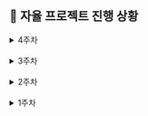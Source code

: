 ## 📆 자율 프로젝트 진행 상황

<details>
  <summary>4주차</summary>

### 🔖 11/09(토)

- [x] 간트 차트 및 지라 업데이트
- [x] 사용자 인증 화면 전체 background 적용
- [x] 카카오 개발자 콘솔
  - [x] 애플리케이션 등록 및 API 키 발급
  - [x] android 플랫폼 등록
- [x] 갤럭시 실물 기기 연동
- [x] settings.gradle 카카오 맵 SDK 저장소 추가
- [x] manifest에 API 키 meta data 추가
- [x] build.gradle 카카오 맵 SDK 설정
  - [x] manifest meta data에 API 삽입
  - [x] buildConfig에 API 키 추가
  - [x] Kakao Map SDK 의존성 추가
- [x] build.gradle - compose UI 테스트 의존성 버전 명시하여 오류 수정
- [x] MainApplication에서 카카오 SDK 초기화
- [x] MapScreen에서 카카오 맵 초기화
  - [x] AndroidView 사용하여 Compose UI 환경에서 MapView를 UI에 통합
  - [x] MapView 생명 주기 관리
  - [x] 서울 멀티캠퍼스 위치로 초기화, 줌 레벨 설정
- [x] gradle.properties
  - [x] 카카오 API 키 추가
  - [x] Git 추적에서 제거
  - [x] gitignore에 추가

### 🔖 11/08(금)

- [x] 간트 차트 및 지라 업데이트
- [x] 3시 컨설턴트 님 미팅
- [x] 서버 요청/응답 data class 맞춰서 전체 코드 수정
- [x] User 관련 구현체(Impl) 싱글턴 처리
- [x] UserRepositoryImpl 공통 메서드에 맞춰 Result로 전체 감싸서 결과 반환하도록 형식 통일
- [x] TokenRefresher 응답 형식 맞춤
- [x] ApiService 서버 통신 형식 통일
- [x] 회원가입 시 userData 형식 수정 및 서버 요청 객체 파일로 통합
- [x] 회원가입/로그인 분기 및 API 연동
- [x] 로컬 저장소에 토큰 저장/조회
- [x] 토큰 유무에 따라 시작 화면 설정
- [x] refreshToken 재발급 API 연동
- [x] 네비 Constants에 map 경로 추가

### 🔖 11/07(목)

- [x] 간트 차트 및 지라 업데이트
- [x] API 서버 요청/응답 데이터 클래스 작성
  - [x] AUthenticationResponse
  - [x] AUthenticationRequest
- [x] birth 형식 변경 (주민번호 형식 => 생년월일 형식)
- [x] DateUtils에 birth 형식 포맷팅 함수 작성(YYYY-MM-DD)
- [x] 본인 인증 API 결과 처리 (성공/실패)
- [x] 본인 인증 실패 시, 응답 gson 파싱해 응답 data class 매핑 후 오류 메세지 처리
- [x] ApiInterceptor 400 오류 응답 처리
  - [x] 오류 응답 gson 파싱해 에러 객체로
  - [x] 400 오류 코드 별 에러 메세지 세팅
- [x] TokenRefresher 토큰 갱신 로직 분리
  - [x] ApiInterceptor에 TokenRefresher 주입
  - [x] NetworkModule에 TokenRefresher 주입
- [x] ApiService에 서버 요청/응답 형식 RequestBody, Response<T>으로 통일
  - [x] RequestBody - 요청 본문을 JSON 형식으로 전송
  - [x] Response<T> - 서버 응답 코드와 본문 함께 처리하도록
- [x] NetworkModule DI 최적화
  - [x] OKHttpClient, Retrofit, ApiService로 나누어 작성
  - [x] @Named 어노테이션 활용해 메인용/토큰 갱신용 구분
  - [x] Gson, HttpLogging DI 별도 분리
- [x] Hilt 의존성 설정 (LocalModule, RepositoryModule) - 싱글턴, InstallIn 적용
- [x] 사용자 인증 전체 관리 class 정의 (AuthStep, AuthState, AuthEvent)
- [x] AuthenticationScreen 구현
- [x] AuthenticationViewModel 구현
- [x] 본인 정보 입력 UI
- [x] 입력 값 유효성 검사 ValidationUtils
- [x] 문자 전송 API 연동
- [x] 본인 인증 UI
- [x] 본인 인증 API 연동
- [x] 이용 약관 UI
- [x] UI/UX 개선
  - [x] 유효성 검사 실패 시, 버튼 비활성화
  - [x] autofocus
  - [x] enter 치면 다음 단계로
  - [x] 화면 터치 시 키보드 숨김
  - [x] 이전 입력 값 유지
  - [x] 뒤로 가기 상단 아이콘
  - [x] birth 입력 창 format 시, 커서 위치 자동 조정
  - [x] birth 숫자만, 8자리 초과 입력 방지
  - [x] phone 전화번호만
  - [x] code 숫자만, 인증 코드 재전송 버튼 추가
  - [x] 약관 모두 동의 해야 버튼 활성화
  - [x] 텍스트 클릭해도 약관 동의 체크 가능
- [x] 사용자 인증 레이아웃/코드 순서 통일
- [x] 데일리 KPT 회고

  - **Keep (잘해오고 있는 것들)**

            - 안드로이드에서의 API 통신이나 화면 전환 방식이 웹과 달라 하루종일 헤맨 부분들을 시간을 더 들여서 모두 정리하고 주석 및 커밋 세부 내역들에 기록했다. 해당 과정에서 뒤죽박죽 하나도 이해 안되던 것들이 조금 이해 되면서 코틀린의 MVVM 패턴은 어떤 흐름으로 구성해야 하는 지 살짝.. 아마.. 알게 됐다.
            - 일정 관리 문서화, 주석, 상세한 커밋 등 기록을 꾸준히 하니까 내가 오늘 뭘 했고, 왜 그렇게 했고, 그래서 어떤 걸 알게 됐는지, 앞으로 얼만큼 남았는 지가 보여서 좋다.
            - 시간이 부족하긴 하지만 .. 그래도 사용자가 겪을 수 있는 에러 사항들을 최대한 고려하기 위해 끊임 없이 테스트 하는 중이다.
            - 사용자 인증이라는 유사한 하나의 맥락 내의 작업들은 최대한 일관성 있게 작업하려고 한다.
            - 책임 분리, 코드 재사용성, 로직 간 응집도 등을 고려하며 파일 분리 및 위치를 계속적으로 고민하며 작업하고 있다.
            - 서버에서 보내주는 API 요청 결과를 상태 코드 및 responsebody 형식(400 오류의 경우)에 맞추어 ApiErrorHandler 및 ApiInterceptor에서 에러 메세지 또는 필요 로직을 일괄 세팅했다.

  - **Problem(문제되는 점들)**

            - 여러 파일 로직을 동시 작업하게 되다 보니, 하루 내로 정리가 되지 않아 KPT 회고가 다음 날로 미뤄진다..
            - 일정 관리를 위한 문서 작업, 기록, 등에 시간이 생각보다 너무 많이 든다.
            - 생각보다 사용자 인증 과정이 복잡하고 고려할 게 많아서 시간을 많이 뺐겼다. 로그인 주제에..
            - 세부 적인거 제끼자고 해놓고 유효성 검사/예외 처리 하느라 시간을 많이 보냈다. 최대한 무시하고 다음 작업부터 해야지.. 생각은 하지만 놓기가 쉽지 않다.
            - 그럼에도 여전히 예외 사항, 오류 발생 가능 상황들이 많다.
            - 라이트/다크 모드 등 시스템 테마 다 구축해놓고 일단 돌아가도록 테스트 하기 바빠서 제대로 적용도 못하고 있다. 수정하고 싶은데 일단 후순위로 미뤄두려고 한다..
            - 서버에서 받은 응답 상태 코드 관련해서 에러 처리 로직 분기 위치에 대해 고민 중이다. (이것도 일단 후순위.. 테스트 필요)

  - **Try(새롭게 시도해볼 것들)**

            - 시간 없어도 기록은 최대한 .. 절대적인 시간 투자
            - 금요일은 무조건 맵 시작
            - 사용자 인증 관련하여 남은 부분(토큰 관리 코드 테스트, 회원가입/로그인 분기 코드 테스트) 빠르게 마무리 할 것
            - 맵 시작 후 드론 연결 테스트 해야 하는 부분부터 작업하여 전체 테스트 가능하도록 하고, 이후 미뤄둔 후순위 작업들 잊지 말고 마무리 할 것

### 🔖 11/06(수)

- [x] 간트 차트 및 지라 업데이트
- [x] 4시 컨설턴트 님 미팅
- [x] 사용자 인증 전체 관리 (ING)
- [x] AuthenticationScreen, AuthenticationViewModel 대실패

### 🔖 11/05(화)

- [x] 4주차 Jira 스프린트 이슈 작성
- [x] 간트 차트 및 지라 업데이트
- [x] 프로젝트 의존성 및 빌드 설정 추가
- [x] 프로젝트 전체에 Hilt, KAPT 추가
- [x] 모바일 build.gradle 설정
- [x] Hilt(종속성 주입 라이브러리), KAPT(어노테이션 플러그인), ViewModel 의존성 추가
- [x] MobileMainApplication 생성
- [x] 모바일 Manifest 앱 권한 설정
  - [x] 인터넷, 블루투스, 알림 권한
  - [x] 네트워크 상태 확인 권한
  - [x] HTTP 통신, wearable API 설정
- [x] WearOS 연동 설정 추가
- [x] MobileMainActivity 수정
- [x] Hilt 적용, Jetpack Compose 전환
- [x] Navigation Compose 화면 전환
- [x] Auth 플로우 기본 구조 구현
- [x] 사용자 인증 데이터 모델 작성
  - [x] User, UserAuth, Guardian
  - [x] Tokens, VerificationResponse
- [x] UserRepository 인터페이스 및 구현체 작성
- [x] UserLocalDataSource 인터페이스 및 구현체 작성
- [x] 사용자 정보 및 토큰 암호화 (EncryptedSharedPreferences)
- [x] 동기/비동기 나누어 인증 토큰 관리
- [x] NetworkUtils 네트워크 연결 상태 확인 유틸 생성
- [x] repository에서 API 호출 전 네트워크 상태 확인용 공통 메서드로 처리
- [x] build.gradle 의존성 추가
  - [x] Android Security
  - [x] Gson (직렬화/역직렬화)
  - [x] Retrofit, OKHttp
  - [x] Compose SystemUIController
- [x] 상태 바 시스템 UI 스타일링 (다크 모드)
- [x] Constants 파일에 네비게이션 경로 상수화
- [x] ApiConstants (서버 통신 관련 url, 타임아웃 설정 등)
- [x] NetworkModule에 DI 설정 (Retrofit, OKHttpClient, ApiService)
- [x] ApiService 메서드 작성 (사용자 인증 및 설정, 토큰 갱신 등)
- [x] ApiInterceptor
  - [x] 기본 헤더 추가
  - [x] 선택적 토큰 추가
  - [x] 토큰 갱신, 재시도
- [x] ApiErrorHandler 에러 처리
- [x] 데일리 KPT 회고

  - **Keep (잘해오고 있는 것들)**

                - BOM을 활용하여 Compose 버전들을 통합 관리함으로써 프로젝트 버전 호환성을 높였다.
                - 상태 바 시스템 UI 설정을 추가하여 다크 모드에 최적화된 스타일을 적용함으로써 시각적 일관성과 통일성을 높였다.
                - navController를 활용해 인증 완료 후 뒤로 가기 버튼을 눌러도 다시 돌아갈 수 없도록 백스택에서 제거하여, 불필요한 화면 이동을 방지하고 사용자 경험을 향상시켰다.
                - 각 데이터 모델(User, UserAuth, Guardian)을 역할에 맞게 분리하고, 필요한 메서드를 관련된 데이터 클래스 내부에 작성함으로써 코드의 응집도를 높였다.
                - API 관련 상수(ApiConstants)와 앱 전역 상수(Constants)를 구분하여 정보를 체계적으로 관리하고 응집도를 높였다.
                - NetworkUtils 파일을 생성해 Repository에서 API 요청 전 네트워크 연결 상태를 공통 메서드로 확인함으로써 네트워크 연결이 없을 경우 불필요한 API 호출을 방지하고 앱의 안정성을 강화했다.
                - EncryptedSharedPreferences를 사용해 민감한 개인 정보를 AES256 암호화 방식으로 안전하게 저장하여 보안을 강화했다.
                - ApiService, ApiConstants, ApiInterceptor, ApiErrorHandler, NetworkModule, NetworkUtils를 역할별로 분리해 서버와의 통신 및 에러 처리를 체계적으로 관리했다.
                - NetworkModule에서 Hilt 모듈을 통해 Retrofit과 OkHttpClient 설정을 분리하고, 의존성 주입을 활용하여 각 클래스가 직접 의존성을 관리하지 않도록 함으로써 결합도를 낮추고 객체 관리를 효율적으로 수행했다. 이를 통해 네트워크 요청을 효율적으로 관리하고 코드의 재사용성과 유지보수성을 높였다.
                - NetworkModule에서 만든 Retrofit 인터페이스를 사용해 ApiService에서 HTTP 통신을 명확하게 정의하고, 이를 통해 API 요청이 일관된 형식을 유지하게 하여 코드의 가독성을 향상시켰다.
                - OkHttpClient에 HttpLoggingInterceptor를 추가해 디버깅을 용이하게 하고, ApiInterceptor를 통해 모든 API 요청에 기본 헤더를 설정하여 코드의 일관성과 안정성을 강화했다.
                - ApiInterceptor를 사용해 토큰이 필요한 경우에만 액세스 토큰을 Authorization 헤더에 추가하며, 401 응답 시 토큰 갱신 및 요청 재시도를 구현해 인증 처리의 안정성을 높였다.
                - SharedPreferences에서 동기와 비동기 방식을 나누어 관리하여, 동기 방식의 호출만 지원하는 OkHttpClient 기반의 ApiInterceptor에서도 API 요청 시 필요한 토큰을 즉시 가져와 활용할 수 있도록 했다.

  - **Problem(문제되는 점들)**

            - 사용자 인증 부분이 하나씩 처리하면 될 줄 알았는데, 줄줄이 사탕으로 엮여 있어 파일 하나를 작업하려면 타고 타고 들어가서 죄다 연결되어 있다 보니 너무 헷갈린다. UI 제외하고는 전체 부분이 동시 작업 중이다. (마이페이지 설정 포함)
            - 생각보다 UI 고민할 시간이 없을 것 같다.
            - Kotlin의 모듈화된 아키텍처(데이터 모델, 레포지토리, 데이터 소스 등)를 이해하고 적응하는 데 어려움을 겪고 있다. 각 레이어 간의 상호작용 및 의존성 관리가 복잡하다.
            - API 관련 상수, 인터페이스, 구현체 등 다양한 구조를 나누어 관리하다 보니, 전체적인 흐름을 파악하는 데 시간이 소요되고, 새로운 기능을 추가할 때 더 많은 고려가 필요하다.
            - 슬슬 드론과 연결해야 할 때가 다가올 것 같은데 사용자 인증 과정에 머물러 있다.

  - **Try(새롭게 시도해볼 것들)**

            - 빠르게 사용자 인증 로직 마무리하고 UI 구현할 것
            - 드론 배정 요청 및 매칭 테스트 할 수 있도록 이번 주에 꼭 맵 부분 작업 시작할 것
            - 일정 관리가 중요해 질 것 같다. 시간을 더 많이 투자할 것
            - 세부 내용은 최대한 제거하고 핵심 위주로 작업할 것
            - 각 레이어와 모듈의 역할을 명확히 이해하기 위해 주석을 추가할 것
            - 복잡한 구조로 인해 디버깅이 어려워지는 것을 방지하기 위해, 주요 로직에 디버깅 로그를 추가하여 실행 흐름과 데이터 상태를 추적할 수 있도록 할 것

### 🔖 11/04(월)

- [x] 간트 차트 업데이트 및 일정 수정
- [x] 안드로이드 UI 툴킷 Jetpack Compose 의존성 설정
- [x] Navigation Compose 추가
- [x] MobileMainActivity에서 NavController 이용해 네비게이션 관리
- [x] Color, Typography, Shape 파일 작업
- [x] Theme에서 다크/라이트 모드 테마 생성
- [x] 레이아웃 생성 및 다크 모드 관리
- [x] 공통 Button 컴포넌트 작업 (타입 5가지)
- [x] 랜딩 페이지 UI
- [x] 본인 인증 Intro 페이지 UI
- [x] 데일리 KPT 회고

  - **Keep (잘해오고 있는 것들)**

            - 안드로이드 최신 UI 툴킷인 Jetpack Compose를 사용하여 간결하고 직관적으로 UI 구현 중이다.
            - UI, 로직, 네비게이션을 분리하여 각각의 책임을 명확하게 함으로써 코드의 가독성과 유지보수성을 높였다.
            - 색상(Color), 폰트(Typography), 박스 모양(Shape)을 각각의 파일로 구분해 설정하고, Theme 폴더에서 각각의 속성들을 합쳐 라이트/다크 테마를 생성했다.
            - 가독성을 고려하며 색상/배치/폰트 크기 등을 수정 중이다.
            - 공통 버튼 컴포넌트를 타입 별로 분류하고, 각각 라이트/다크 모드에 맞춰 재사용 용이 하도록 작업 중이다.

  - **Problem(문제되는 점들)**

            - 월요일인데 Jira 스프린트를 작성하지 않았다.
            - 안드로이드 UI 작업이 처음이다 보니 새로운 패턴에 익숙해지는 데 시간이 필요하다.
            - 한 번 스타일을 바꿀 때마다 변경 사항을 확인하려면 재시작하고 한참 기다려야 해서 작업이 더뎌진다.
            - 라이트/다크 모드 적용이 생각보다 까다롭다. 스타일을 맞춰 진행해야 하다 보니 제약 사항이 많다.
            - UI가 마음에 들지 않는데, 어떻게 해야 할 지 고민이다.

  - **Try(새롭게 시도해볼 것들)**

            - 내일 아침에 Jira 스프린트 등록부터 해야 겠다.
            - 개발 효율을 높이기 위해 Jetpack Compose에 미리 보기 기능, 실시간 수정 기능 등이 있다고 해서 찾아보려고 한다.
            - 우선 라이트/다크 모드 기준으로 간단한 UI 및 API/Websocket 작업부터 완료 한 뒤, 디자인 수정을 생각해 봐야 할 것 같다.
            - 시간을 좀 더 많이 투자해야 겠다.

</details>

<br/>

<details>
  <summary>3주차</summary>

### 🔖 11/01(금)

- [x] 간트 차트 업데이트 및 일정 수정
- [x] API 연동 규격서 검토 및 수정
  - [x] 유저
  - [x] 마이 페이지
  - [x] 경로
  - [x] 드론
- [x] 전체 프로젝트 파일 생성 및 주석 작성 (100% 완료)
  - [x] 주석: 역할 / 전반 로직 / 데이터 / 연동사항 등

### 🔖 10/31(목)

- [x] 갤럭시 가상기기(Phone Pixel 5) 생성
- [x] 모바일 디렉토리 구조 생성
  - [x] 안드로이드 아키텍처 기반 구조
  - [x] data / services / ui / utils
  - [x] data: model / repository / source
  - [x] source: local/ remote
  - [x] services: base / connection / sensor / location / alert
  - [x] ui: components / theme / landing / authentication / map / qr / mypage
- [x] 전체 프로젝트 파일 생성 및 주석 작성 (80% 완료)
  - [x] 주석: 역할 / 전반 로직 / 데이터 / 연동사항 등
- [x] 피그마 공통 컴포넌트 추출
- [x] 공통 컴포넌트 생성 및 타입별 구성
- [x] 데일리 KPT 회고

  - **Keep (잘해오고 있는 것들)**

        - 아침 데일리 스크럼으로 오늘 각자의 목표를 공유한 후, 소현님의 진두지휘 하에:heart_decoration: 랩업 스크럼으로 오늘의 진척도를 공유하는 시간을 가졌다.
        - 아침 시간에 한나님이 올려주신 watch 부분 커밋들을 대략적으로 훑어보며 흐름을 파악했다.
        - 간트 차트에서 남은 개발 일정 및 기간을 확인 하며 일정 관리를 하고 있다. 변경사항은 업데이트 했다.
        - API 연동 규격서를 기준으로 백엔드와 불필요 or 수정 필요 or 추가적으로 필요한 데이터 등을 빠르게 논의 후 반영했다.
        - 범용적으로 사용되는 갤럭시 해상도를 확인(s22, s23, s24 등 해당) 후 가상 기기를 생성했다.
        - watch 디렉토리 구조에 최대한 맞춰서 mobile 과의 연동/협업 시 수월할 수 있도록 디렉토리를 구성했다.
        - 피그마 구조 및 API 연동 규격서 데이터를 확인하면서 모바일 개발에 필요한 전체 파일을 안드로이드 아키텍처 권장 방식에 기반하여 구조화한 뒤 생성했다. 전체 흐름을 한 번에 크게 잡고 나니 조금은 방향이 보이는 것도 같다.
        - 추후 협업 시 용이하도록 모든 파일에 해당 파일이 담당하는 역할/전반적인 로직/param/property 등의 필요 데이터 및 연동 사항들을 주석으로 작성 중이다. (80% 완료)
        - 전체 피그마를 확인하면서 공통적으로 반복되는 컴포넌트들을 추출해내고, 공통 컴포넌트 내에서도 타입별로 활용할 수 있도록 구성했다.

  - **Problem(문제되는 점들)**

        - API 연동 규격서에 빠진 부분들이 있다.
        - 페이지 단위는 별로 없는 만큼 맵 내에 집중된 여러 로직들의 상태 관리가 주요 관건이 될 것 같다.
        - 공통 컴포넌트를 잘 활용하면 득, 잘못하면 독이 될 듯
        - Database와 DataResource의 차이에 대해 고민하느라 시간을 많이 보냈는데 아직도 잘 모르겠다. 데이터 연결 해봐야 알 듯
        - UI 구리다. 맵 UI는 대체 어떻게 해야 잘 뽑을 수 있는 것..?
        - 웹 소켓 초기 세팅은 해 본 적 없어서 살짝 걱정..
        - 워치와 서버(메인/앱)의 중간 다리로써 여기 저기 데이터 통신을 해야 하는데 이걸 잘 구분해서 관리해야 할 것 같다.

  - **Try(새롭게 시도해볼 것들)**

        - 파일 주석 작성 마무리
        - 폰트, 색상 부터 전체적인 UI 다시 고민할 것
        - 비교적 변동이 없는 데이터(ex. LocationRepository에서는 출발지/목적지 정보만 관리), 실시간 데이터(ex. 백그라운드 LocationService에서는 실시간 GPS 위치 추적 관리)를 잘 구분해서 작업할 것
        - 데이터 실시간 연동 및 상태 유지/업데이트가 잘 되는 지 확인하면서 작업할 것
        - 워치/메인 서버/앱 서버와 각각 주고 받는 데이터들에 대해 관심사를 잘 분리해 두고 작업할 것
        - API 연동 규격서 빠진 API들 작성
        - sketchfab 환불 잊지 말자..

### 🔖 10/30(수)

- [x] 간트 차트 템플릿 생성 및 일정 작성
- [x] 백엔드 아키텍처 공유
- [x] 안드로이드 스튜디오 학습

### 🔖 10/29(화)

- [x] 3주차 Jira 스프린트 작성
- [x] 10시 반 코치 님 미팅
- [x] 요구사항 명세서 수정
- [x] 피그마 와이어프레임 구체화
- [x] API 연동 규격서 작성
- [x] 브랜치 전략, 브랜치 네이밍 컨벤션 및 커밋 컨벤션 설정
- [x] 데일리 KPT 회고

  - **Keep (잘해오고 있는 것들)**

        - 필요한 교보재(DJI MINI 3)를 꼭 받아내겠다는 의지를 갖고 끝까지 강력 어필 예정이다.
        - API 연동 규격서를 바탕으로 메인 플로우(경로 설정 및 드론 매칭)를 논의 및 수정해 나가며 백/프 간 같은 흐름을 인지하고 있음을 공유했다.
        - 요구사항 명세서 내 '위험 감지' 부분을 기기 별(모바일/워치/드론)로 역할을 구분하여 재작성했다.
        - 팀원 간 전체 플로우를 시각적으로 이해하기 수월하게 피그마 와이어 프레임을 상황 별로 구분하여 재작업 완료했다.
        - 일관성 있는 프로젝트 관리를 위해 branch 전략, branch 네이밍 컨벤션, commit 컨벤션을 설정했다.

  - **Problem(문제되는 점들)**

        - 모든 팀원이 새로운 도전에 직면해 있다 보니, 예측/판단 하기 어렵고 헤매는 부분이 많다.
        - API 연동 규격서에 작성되지 않은 API 들이 일부 있다.
        - 지라가 본 목적대로 사용되지 못하고 '선 작업, 후 작성' 되고 있다.
        - 프로젝트 아키텍처가 복잡해 고민 중이다 보니, 흐름이나 기능 분배가 완료 되지 않아 간트 차트가 작성되지 않은 상태다.

  - **Try(새롭게 시도해볼 것들)**

        - 꾸준히 소통하고 모르는 건 공유하며 함께 해결해 나갈 것
        - 코틀린 학습과 병행하며 모바일 부분 프로젝트 기반 구축할 것
        - 지라는 무조건 월요일에 작성하자
        - 프로젝트 아키텍처를 1차적으로라도 확정 후, 기능 단위로 구분하여 간트 차트 작성할 것
        - 팀원들은 무좍건 잘 해낼 테니, 내 몫 만큼은 꼭 잘 해내자..

### 🔖 10/28(월)

- [x] 드론 가능 지역, 시간, 신청 방법, 필요 자격 등 서칭
- [x] 프로젝트 주제 확정 (안심 귀가 드론)
- [x] 프로젝트 계획서 작성 및 교보재 신청
- [x] 프로젝트 세부 기획 논의
- [x] 요구사항 명세서 작성
- [x] 피그마 대략적인 와이어프레임 작업
- [x] 데일리 KPT 회고

  - **Keep (잘해오고 있는 것들)**

        - 주말 간 프로젝트 주제 관련 회의를 진행했고, 각자 조사할 부분을 분담한 뒤 월요일 아침 빠르게 취합하여 프로젝트 진행 가능 여부를 판단 및 주제를 확정했다.
        - 확정된 주제(안심 귀가 드론)에 맞춰 새로운 프로젝트 계획서 작성 및 교보재 신청을 완료했다.
        - 팀원들이 다 함께 세부 기획을 논의한 뒤 역할을 나누어 프로젝트 아키텍처, 요구사항 명세서, 기능 명세서, 와이어 프레임 등 문서 작업을 빠르게 진행했다.
        - 안 될 것 같으면서도 뭔가 되는 것도 같은 신묘한 우리 팀..

  - **Problem(문제되는 점들)**

        - 프로젝트 일정 관리가 잘 안 되고 있다.
        - 새롭게 도전하는 부분(드론, 코틀린, 워치 등, ..)들이 많아 구현 가능성, 소요 기간 등 예측이 잘 안 되는 부분들이 있다.
        - 이러이러한 경우에~ 하는 가정 사항이 많다.
        - sketchfab 환불 문제

  - **Try(새롭게 시도해볼 것들)**

        - 지라, 간트 차트 등 잘 작성하면서 일정 관리를 해 나갈 것
        - 역할 배분을 잘 해야 할 것 (드론 / 앱 서버 / 중앙 서버 / AI 서버 / 모바일 / 갤럭시 워치)
        - 구현 가능 여부를 지속적으로 테스트 하면서 진행해야 할 것
        - 기술적으로 혹은 다른 방안으로 가정을 대체 할 수 있을 지 계속 고민할 것
        - sketchfab 돈 줄 때까지 물고 늘어지기

</details>

<br/>

<details>
  <summary>2주차</summary>

### 🔖 10/27(일)

- [x] 드론 주제 회의 - 안심 귀가 (3-6시)
- [x] 2주차 Jira 스프린트 작성

### 🔖 10/25(금)

- [x] PPT 수정 (애니메이션 + 아이폰 제거)
- [x] 자율 프로젝트 중간 발표
- [x] 3시 반 컨설턴트 님 미팅
- [x] 아이디어 회의 - 마인드 맵 작성
- [x] 10시까지 추가 근무.. 드론 주제 회의

### 🔖 10/24(목)

- [x] 요구사항 명세서 기반으로 논의 및 세부 기획 (실내 지도)
- [x] 3시 반 컨설턴트 님 미팅
- [x] 교보재 수령 (claude, sketchfab, leonardo AI)
- [x] 서비스 소개용 어플 mock-up 제작
- [x] 중간 발표용 PPT 제작 (완료)
- [x] 데일리 KPT 회고

  - **Keep (잘해오고 있는 것들)**

        - 컨님 피드백을 받고, 2주가 지난 시점임에도 팀원들과 새로운 주제를 생각해보기로 했다. 주제 선정에 지쳤음에도 다시 시작해보려는 팀원들의 열정과 도전 정신..
        - 기존 실내 지도 기획은 무산되었지만, 내일 중간 발표를 위해 팀원 모두 10시까지 남아 다함께 기존 기획을 마무리했다.
        - (실내 지도 기획) 팀원 다함께 요구 사항 명세서를 두고, 유저 시나리오를 그려보면서 변경된 세부 기획에 대해 논의 및 공유했다.

  - **Problem(문제되는 점들)**

        - 다시 시작된 기획 ㅎ
        - 월요일 전까지 주제를 확정해서 2차 교보재만큼은 주제에 걸맞게 제대로 신청해야 한다.
        - 드론.. 기술적 난관이 예상된다.
        - sketchfab 구독 결제 과정에서 실수가 생겼는데, 팀원들이 모두 함께 해결해야 한다

  - **Try(새롭게 시도해볼 것들)**

        - 주말 내로 주제 확정할 것
        - 교보재 선정 완료 할 것
        - sketchfab 결제 문제 해결
        - 드론 어떻게 해야 할 지.. 최대한 라이브러리를 활용하는 쪽으로 서칭해 볼 것

### 🔖 10/23(수)

- [x] 자율 프로젝트 주제 확정 (실내 지도)
- [x] 중간 발표용 PPT 제작
- [x] 데일리 KPT 회고

  - **Keep (잘해오고 있는 것들)**

        - 실내 지도로 주제를 확정했다.
        - 팀원들 모두가 스스로 무엇을 해야 할 지 파악하여 자연스럽게 분업이 잘 되었다. (기술 구현 방법 / 경쟁 서비스 실태 조사 / 주차 구역 데이터 API 테스트 시도 / PPT 제작 등)
        - 경쟁사(네이버, 카카오, 그로우맵스) 분석을 통해 기존 서비스들의 문제점을 도출해냄으로써 우리 서비스의 필요성과 목표를 명확히 찾을 수 있었다.
        - 다함께 플립을 두고 노션에 정리해가며 프로젝트의 첫 시작점부터 어떻게 풀어가야 할 지 논의하니까 조금 더 무엇을 해야 할 지의 방향성과 어떤 점이 생각보다 문제가 되는 지, 어떤 추가 고민 지점이 있고, 무슨 기능을 추가하게 될 여지가 있는 지 등 파악이 잘 되었다.
        - 필요한 데이터의 확보 가능성 위주로 주제를 확장(내가 주차한 구역 자동 기록 및 길 찾기 연동) 해보려는 시도를 했다. => 사업자 등록 필수 여부로 ㅃㅇ
        - 기술 스택 선정 과정에서 해보고 싶은 기술이 아닌, 우리 프로젝트에의 적합성을 기준으로 고려했다.

  - **Problem(문제되는 점들)**

        - 생각보다 과정 하나 하나 기술이 많이 들어가서, 고민 해야 할 부분이 많은 것 같다.
        - 네이버, 카카오에서도 제대로 못하고 있는 걸 보면 정말 쉽지는 않은 주제인 것 같다.

  - **Try(새롭게 시도해볼 것들)**

        - 앞으로도 지금 처럼만 다같이 함께 고민하고 활발하게 논의하는 과정이 잘 이루어지면 좋을 것 같다.
        - 모든 문제가 기술적 부분이니.. 수많은 고민과 논의가 필요하다..! 해결해내면 ..? 대박 네이버 카카오 뿌시는 거밍
        - 일정 관리가 잘 이루어져야 할 것 같다.

### 🔖 10/22(화)

- [x] 자율 프로젝트 주제 서칭 및 토의
- [x] 4시 컨설턴트 님 미팅 (주제 피드백)
- [x] 데일리 KPT 회고

  - **Keep (잘해오고 있는 것들)**

        - 주제를 찾을 때 어떤 사람들에게 어떠한 니즈가 있고, 어떻게 하면 그것을 충족시켜 줄 수 있을 지, 혹은 문제를 해결해줄 수 있을지를 계속 고민했다.
        - 서비스로써 하나라도 명확하게 가치 있을 만한 프로젝트가 무엇일 지를 고민했다.
        - 팀원들과 아이디어 회의를 할 때, 시간을 정해두고 주기적으로 상황을 공유해 가며 진행했다.

  - **Problem(문제되는 점들)**

        - 일단 없는 주제가 없고.. 해결해주고자 하는 확실한 목표 + 차별점 + 가치 있으면서도 + 실현 가능한 주제 찾기가 너무 어렵다.
        - 명확하게 이거다! 하고 꽂히는 주제가 없다.
        - 시간에 쫓겨 아무 주제나 선정하고 싶지는 않은데 이제는 결정해야만 한다..

  - **Try(새롭게 시도해볼 것들)**

        - 모르겠습니다 .. 기획.. 그거 대체 어떻게 하는 거조..
        - 기술 구현 가능성 위주로 찾아봐야 할 것 같다..

### 🔖 10/21(월)

- [x] 자율 프로젝트 주제 서칭 및 토의
- [x] 4시 컨설턴트 님 미팅 (주제 피드백)

</details>

<br/>

<details>
  <summary>1주차</summary>

### 🔖 10/18(금)

- [x] 필드 트립
  - [x] 코엑스 그린 비즈니스 워크 2024
  - [x] 삼성 갤럭시 플래그십 스토어
- [x] 자율 프로젝트 주제 서칭 및 토의

### 🔖 10/17(목)

- [x] 자율 프로젝트 주제 서칭 및 토의
- [x] 2시 컨설턴트 님 미팅 (주제 피드백)
- [x] 데일리 KPT 회고

  - **Keep (잘해오고 있는 것들)**

        - 주제 선정에 있어 '서비스'를 생각하며 팀원들과 논의중이다.
        - 현재까지는 문서화가 잘 이루어지고 있다.
        - 컨님의 조언을 받은 후 간트 차트 템플릿을 작성했다. 추후 주제가 정해지면 일정 관리를 위해 대략적으로라도 전체 일정을 리스트 업 해 볼 계획이다.

  - **Problem(문제되는 점들)**

        - 프로젝트 주제를 잡기가 어렵다.
        - 주제가 확정되지 않은 상태로 교보재부터 신청하다 보니, 새롭게 논의 중인 주제와 관련해 필요한 교보재가 달라져야 할 것 같아 걱정이다.
        - 그마저도 확정 주제가 아니다.

  - **Try(새롭게 시도해볼 것들)**

        - 주제 선정 무조건 1순위
        - 서비스로서의 가치, 교보재 활용, 로직 및 화면 구현의 적절한 배분을 고려하며 주제를 고민 및 구체화 해봐야겠다.

### 🔖 10/16(수)

- [x] 자율 프로젝트 주제 서칭 및 토의
- [x] 자율 프로젝트 계획서 및 교보재 신청
- [x] 데일리 KPT 회고

  - **Keep (잘해오고 있는 것들)**

        - 팀원들과 빠르게 의논하고 의사결정하여 일단 계획서를 제출했다.
        - 팀원들이 새로운 기술을 도입하는 것에 대해 도전적이다.

  - **Problem(문제되는 점들)**

        - 시간 제약이 있다 보니 주제에 관해 충분한 고려가 부족했다.
        - 교보재도 시간이 촉박하다 보니 다양한 툴들을 비교해보지 못하고 선정했다.

  - **Try(새롭게 시도해볼 것들)**

        - 자료조사는 미리미리..
        - VR, 갤럭시 링, 3D 에셋이 메인 교보재로 선정된 만큼 잘 활용할 수 있는 주제, 프로젝트 방향성을 잘 생각해 봐야겠다.

</details>
